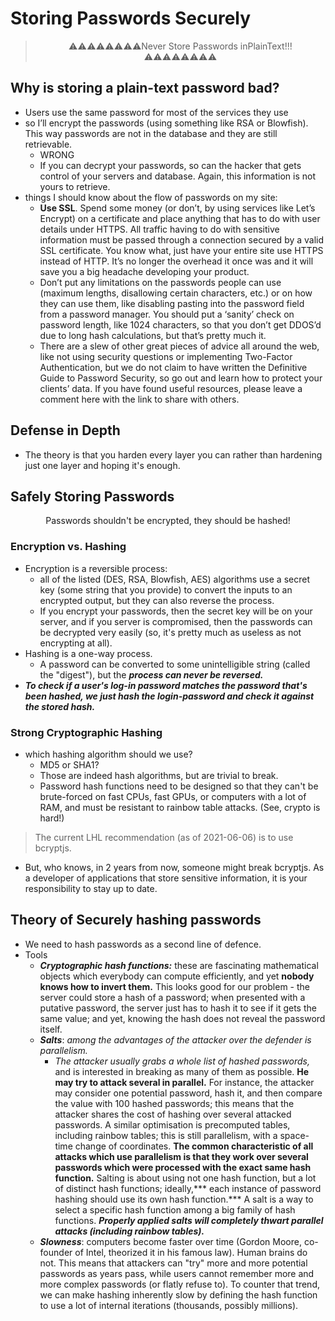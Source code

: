 # Storing Passwords Securely
> <center>⚠️⚠️⚠️⚠️⚠️⚠️⚠️⚠️Never Store Passwords inPlainText!!! ⚠️⚠️⚠️⚠️⚠️⚠️⚠️⚠️</center>
## Why is storing a plain-text password bad?
* Users use the same password for most of the services they use
* so I’ll encrypt the passwords (using something like RSA or Blowfish). This way passwords are not in the database and they are still retrievable.
  * WRONG
  *  If you can decrypt your passwords, so can the hacker that gets control of your servers and database. Again, this information is not yours to retrieve.
* things I should know about the flow of passwords on my site:
  * **Use SSL**. Spend some money (or don’t, by using services like Let’s Encrypt) on a certificate and place anything that has to do with user details under HTTPS. All traffic having to do with sensitive information must be passed through a connection secured by a valid SSL certificate. You know what, just have your entire site use HTTPS instead of HTTP. It’s no longer the overhead it once was and it will save you a big headache developing your product.
  * Don’t put any limitations on the passwords people can use (maximum lengths, disallowing certain characters, etc.) or on how they can use them, like disabling pasting into the password field from a password manager. You should put a ‘sanity’ check on password length, like 1024 characters, so that you don’t get DDOS’d due to long hash calculations, but that’s pretty much it.
  * There are a slew of other great pieces of advice all around the web, like not using security questions or implementing Two-Factor Authentication, but we do not claim to have written the Definitive Guide to Password Security, so go out and learn how to protect your clients’ data. If you have found useful resources, please leave a comment here with the link to share with others.
## Defense in Depth
* The theory is that you harden every layer you can rather than hardening just one layer and hoping it's enough.
## Safely Storing Passwords
<center>Passwords shouldn't be encrypted, they should be hashed!</center>

### Encryption vs. Hashing
* Encryption is a reversible process:
  * all of the listed (DES, RSA, Blowfish, AES) algorithms use a secret key (some string that you provide) to convert the inputs to an encrypted output, but they can also reverse the process.
  * If you encrypt your passwords, then the secret key will be on your server, and if you server is compromised, then the passwords can be decrypted very easily (so, it's pretty much as useless as not encrypting at all).
* Hashing is a one-way process.
  * A password can be converted to some unintelligible string (called the "digest"), but the *****process can never be reversed.*****
* *****To check if a user's log-in password matches the password that's been hashed, we just hash the login-password and check it against the stored hash.*****

### Strong Cryptographic Hashing
* which hashing algorithm should we use?
  * MD5 or SHA1?
  * Those are indeed hash algorithms, but are trivial to break.
  * Password hash functions need to be designed so that they can't be brute-forced on fast CPUs, fast GPUs, or computers with a lot of RAM, and must be resistant to rainbow table attacks. (See, crypto is hard!)
> The current LHL recommendation (as of 2021-06-06) is to use bcryptjs.
* But, who knows, in 2 years from now, someone might break bcryptjs. As a developer of applications that store sensitive information, it is your responsibility to stay up to date.

## Theory of Securely hashing passwords
* We need to hash passwords as a second line of defence.
* Tools
  * ***Cryptographic hash functions:*** these are fascinating mathematical objects which everybody can compute efficiently, and yet **nobody knows how to invert them.** This looks good for our problem - the server could store a hash of a password; when presented with a putative password, the server just has to hash it to see if it gets the same value; and yet, knowing the hash does not reveal the password itself.
  * ***Salts***: *among the advantages of the attacker over the defender is parallelism.*
    * *The attacker usually grabs a whole list of hashed passwords,* and is interested in breaking as many of them as possible. **He may try to attack several in parallel.** For instance, the attacker may consider one potential password, hash it, and then compare the value with 100 hashed passwords; this means that the attacker shares the cost of hashing over several attacked passwords. A similar optimisation is precomputed tables, including rainbow tables; this is still parallelism, with a space-time change of coordinates.
  **The common characteristic of all attacks which use parallelism is that they work over several passwords which were processed with the exact same hash function.** Salting is about using not one hash function, but a lot of distinct hash functions; ideally,*** each instance of password hashing should use its own hash function.*** A salt is a way to select a specific hash function among a big family of hash functions. ***Properly applied salts will completely thwart parallel attacks (including rainbow tables).***
  *  ***Slowness***: computers become faster over time (Gordon Moore, co-founder of Intel, theorized it in his famous law). Human brains do not. This means that attackers can "try" more and more potential passwords as years pass, while users cannot remember more and more complex passwords (or flatly refuse to). To counter that trend, we can make hashing inherently slow by defining the hash function to use a lot of internal iterations (thousands, possibly millions).